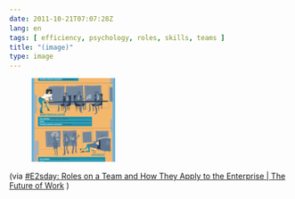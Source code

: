 ```yaml
---
date: 2011-10-21T07:07:28Z
lang: en
tags: [ efficiency, psychology, roles, skills, teams ]
title: "(image)"
type: image
---
```


<figure>
<a
href="https://hugo.ferreira.cc/via-e2sday-roles-on-a-team-and-how-they-apply/attachment/939/"
rel="attachment"><img
src="tumblr_ltfa8aDAjn1qz82meo1_r4_1280-150x150.png"
width="150" height="150" /></a></figure>

(via [#E2sday: Roles on a Team and How They Apply to the Enterprise  | 
The Future of
Work](http://blog.socialcast.com/e2sday-roles-on-a-team-and-how-they-apply-to-the-enterprise/)
)

